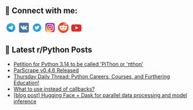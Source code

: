## 🔎 Connect with me:
[<img src="https://github.com/bullbesh/bullbesh/blob/main/images/Telegram.png" width="32" height="32" />](https://t.me/bullbesh)
[<img src="https://github.com/bullbesh/bullbesh/blob/main/images/VK.png" width="32" height="32" />](https://vk.com/bullbesh)
[<img src="https://github.com/bullbesh/bullbesh/blob/main/images/Twitter.png" width="32" height="32" />](https://twitter.com/bullbesh1)
[<img src="https://github.com/bullbesh/bullbesh/blob/main/images/Instagram.png" width="32" height="32" />](https://www.instagram.com/bullbesh)
[<img src="https://github.com/bullbesh/bullbesh/blob/main/images/Reddit.png" width="32" height="32" />](https://www.reddit.com/user/bullbesh)
[<img src="https://github.com/bullbesh/bullbesh/blob/main/images/YouTube.png" width="32" height="32" />](https://www.youtube.com/channel/UCtfjRs6uzgq5mfm8S06WTcg)

## 📕 Latest r/Python Posts
<!-- BLOG-POST-LIST:START -->
- [Petition for Python 3.14 to be called &#39;PiThon or &#39;πthon&#39;](https://www.reddit.com/r/Python/comments/1g0a94c/petition_for_python_314_to_be_called_pithon_or/)
- [ParScrape v0.4.6 Released](https://www.reddit.com/r/Python/comments/1g06arb/parscrape_v046_released/)
- [Thursday Daily Thread: Python Careers, Courses, and Furthering Education!](https://www.reddit.com/r/Python/comments/1g05xw8/thursday_daily_thread_python_careers_courses_and/)
- [What to use instead of callbacks?](https://www.reddit.com/r/Python/comments/1g02dtg/what_to_use_instead_of_callbacks/)
- [[blog post] Hugging Face + Dask for parallel data processing and model inference](https://www.reddit.com/r/Python/comments/1fzyh7x/blog_post_hugging_face_dask_for_parallel_data/)
<!-- BLOG-POST-LIST:END -->
